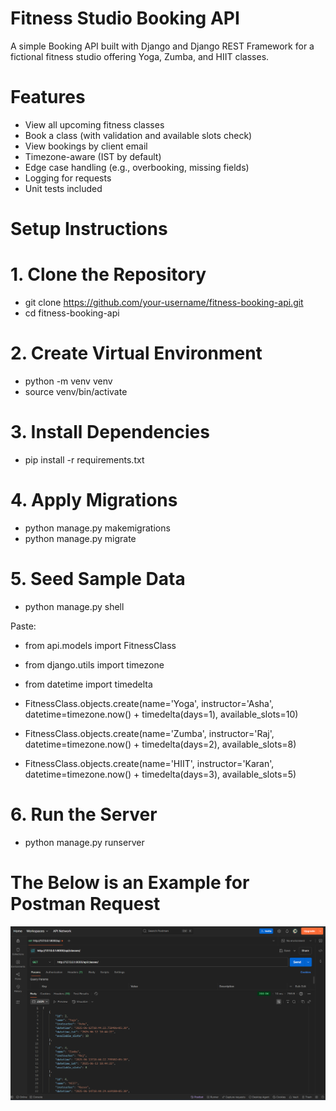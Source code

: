 # Fitness Studio Booking API
A simple Booking API built with Django and Django REST Framework for a fictional fitness studio offering Yoga, Zumba, and HIIT classes.

# Features
- View all upcoming fitness classes
- Book a class (with validation and available slots check)
- View bookings by client email
- Timezone-aware (IST by default)
- Edge case handling (e.g., overbooking, missing fields)
- Logging for requests
- Unit tests included

# Setup Instructions

# 1. Clone the Repository
- git clone https://github.com/your-username/fitness-booking-api.git
- cd fitness-booking-api

# 2. Create Virtual Environment
- python -m venv venv
- source venv/bin/activate

# 3. Install Dependencies
- pip install -r requirements.txt

# 4. Apply Migrations
- python manage.py makemigrations
- python manage.py migrate

# 5. Seed Sample Data
- python manage.py shell

Paste:
- from api.models import FitnessClass
- from django.utils import timezone
- from datetime import timedelta

- FitnessClass.objects.create(name='Yoga', instructor='Asha', datetime=timezone.now() + timedelta(days=1), available_slots=10)
- FitnessClass.objects.create(name='Zumba', instructor='Raj', datetime=timezone.now() + timedelta(days=2), available_slots=8)
- FitnessClass.objects.create(name='HIIT', instructor='Karan', datetime=timezone.now() + timedelta(days=3), available_slots=5)

# 6. Run the Server
- python manage.py runserver


# The Below is an Example for Postman Request
![GET Classes Example](images/get-classes.png)

